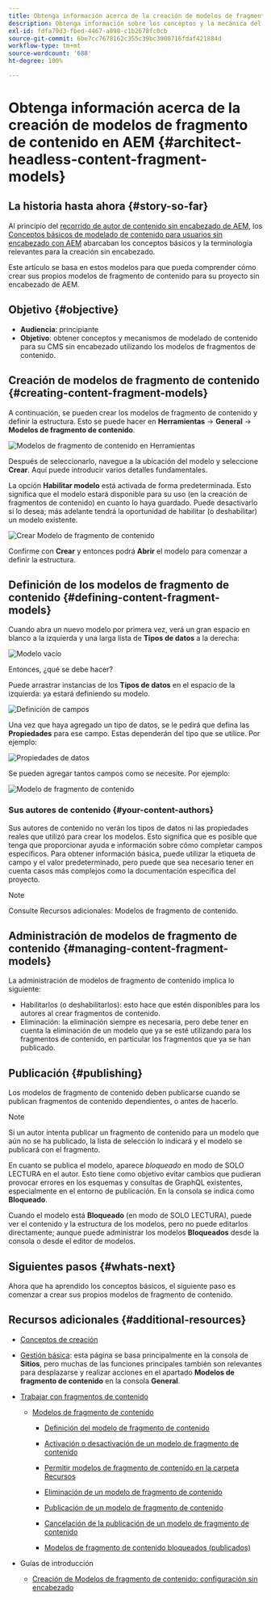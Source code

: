 ```yaml
---
title: Obtenga información acerca de la creación de modelos de fragmento de contenido en AEM
description: Obtenga información sobre los conceptos y la mecánica del contenido de modelado para su CMS sin periféricos usando modelos de fragmentos de contenido.
exl-id: fdfa79d3-fbed-4467-a898-c1b2678fc0cb
source-git-commit: 6be7cc7678162c355c39bc3000716fdaf421884d
workflow-type: tm+mt
source-wordcount: '688'
ht-degree: 100%

---
```


# Obtenga información acerca de la creación de modelos de fragmento de contenido en AEM {#architect-headless-content-fragment-models}

## La historia hasta ahora {#story-so-far}

Al principio del [recorrido de autor de contenido sin encabezado de AEM](overview.md), los [Conceptos básicos de modelado de contenido para usuarios sin encabezado con AEM](basics.md) abarcaban los conceptos básicos y la terminología relevantes para la creación sin encabezado.

Este artículo se basa en estos modelos para que pueda comprender cómo crear sus propios modelos de fragmento de contenido para su proyecto sin encabezado de AEM.

## Objetivo {#objective}

* **Audiencia**: principiante
* **Objetivo**: obtener conceptos y mecanismos de modelado de contenido para su CMS sin encabezado utilizando los modelos de fragmentos de contenido.

<!-- which persona does this? -->
<!-- and who allows the configuration on the folders? -->

<!--
## Enabling Content Fragment Models {#enabling-content-fragment-models}

At the very start you need to enable Content Fragment Models for your site, this is done in the Configuration Browser; under Tools -> General -> Configuration Browser. You can either select to configure the global entry, or create a new configuration. For example:

![Define configuration](/help/sites-cloud/administering/content-fragments/assets/cfm-conf-01.png)

>[!NOTE]
>
>See Additional Resources - Content Fragments in the Configuration Browser
-->

## Creación de modelos de fragmento de contenido {#creating-content-fragment-models}

A continuación, se pueden crear los modelos de fragmento de contenido y definir la estructura. Esto se puede hacer en **Herramientas** -> **General** -> **Modelos de fragmento de contenido**.

![Modelos de fragmento de contenido en Herramientas](assets/cfm-tools.png)

Después de seleccionarlo, navegue a la ubicación del modelo y seleccione **Crear**. Aquí puede introducir varios detalles fundamentales.

La opción **Habilitar modelo** está activada de forma predeterminada. Esto significa que el modelo estará disponible para su uso (en la creación de fragmentos de contenido) en cuanto lo haya guardado. Puede desactivarlo si lo desea; más adelante tendrá la oportunidad de habilitar (o deshabilitar) un modelo existente.

![Crear Modelo de fragmento de contenido](/help/sites-cloud/administering/content-fragments/assets/cfm-models-02.png)

Confirme con **Crear** y entonces podrá **Abrir** el modelo para comenzar a definir la estructura.

## Definición de los modelos de fragmento de contenido {#defining-content-fragment-models}

Cuando abra un nuevo modelo por primera vez, verá un gran espacio en blanco a la izquierda y una larga lista de **Tipos de datos** a la derecha:

![Modelo vacío](/help/sites-cloud/administering/content-fragments/assets/cfm-models-03.png)

Entonces, ¿qué se debe hacer?

Puede arrastrar instancias de los **Tipos de datos** en el espacio de la izquierda: ya estará definiendo su modelo.

 ![Definición de campos](/help/sites-cloud/administering/content-fragments/assets/cfm-models-04.png)

Una vez que haya agregado un tipo de datos, se le pedirá que defina las **Propiedades** para ese campo. Estas dependerán del tipo que se utilice. Por ejemplo:

![Propiedades de datos](/help/sites-cloud/administering/content-fragments/assets/cfm-models-05.png)

Se pueden agregar tantos campos como se necesite. Por ejemplo:

![Modelo de fragmento de contenido](/help/sites-cloud/administering/content-fragments/assets/cfm-models-07.png)

### Sus autores de contenido {#your-content-authors}

Sus autores de contenido no verán los tipos de datos ni las propiedades reales que utilizó para crear los modelos. Esto significa que es posible que tenga que proporcionar ayuda e información sobre cómo completar campos específicos. Para obtener información básica, puede utilizar la etiqueta de campo y el valor predeterminado, pero puede que sea necesario tener en cuenta casos más complejos como la documentación específica del proyecto.

>[!NOTE]
>
>Consulte Recursos adicionales: Modelos de fragmento de contenido.

## Administración de modelos de fragmento de contenido {#managing-content-fragment-models}

<!-- needs more details -->

La administración de modelos de fragmento de contenido implica lo siguiente:

* Habilitarlos (o deshabilitarlos): esto hace que estén disponibles para los autores al crear fragmentos de contenido.
* Eliminación: la eliminación siempre es necesaria, pero debe tener en cuenta la eliminación de un modelo que ya se esté utilizando para los fragmentos de contenido, en particular los fragmentos que ya se han publicado.

## Publicación {#publishing}

<!-- needs more details -->

Los modelos de fragmento de contenido deben publicarse cuando se publican fragmentos de contenido dependientes, o antes de hacerlo.

>[!NOTE]
>
>Si un autor intenta publicar un fragmento de contenido para un modelo que aún no se ha publicado, la lista de selección lo indicará y el modelo se publicará con el fragmento.

En cuanto se publica el modelo, aparece *bloqueado* en modo de SOLO LECTURA en el autor. Esto tiene como objetivo evitar cambios que pudieran provocar errores en los esquemas y consultas de GraphQL existentes, especialmente en el entorno de publicación. En la consola se indica como **Bloqueado**.

Cuando el modelo está **Bloqueado** (en modo de SOLO LECTURA), puede ver el contenido y la estructura de los modelos, pero no puede editarlos directamente; aunque puede administrar los modelos **Bloqueados** desde la consola o desde el editor de modelos.

## Siguientes pasos {#whats-next}

Ahora que ha aprendido los conceptos básicos, el siguiente paso es comenzar a crear sus propios modelos de fragmento de contenido.

## Recursos adicionales {#additional-resources}

* [Conceptos de creación](/help/sites-cloud/authoring/getting-started/concepts.md)

* [Gestión básica](/help/sites-cloud/authoring/getting-started/basic-handling.md): esta página se basa principalmente en la consola de **Sitios**, pero muchas de las funciones principales también son relevantes para desplazarse y realizar acciones en el apartado **Modelos de fragmento de contenido** en la consola **General**.

* [Trabajar con fragmentos de contenido](/help/sites-cloud/administering/content-fragments/content-fragments.md)

   * [Modelos de fragmento de contenido](/help/sites-cloud/administering/content-fragments/content-fragments-models.md)

      * [Definición del modelo de fragmento de contenido](/help/sites-cloud/administering/content-fragments/content-fragments-models.md#defining-your-content-fragment-model)

      * [Activación o desactivación de un modelo de fragmento de contenido](/help/sites-cloud/administering/content-fragments/content-fragments-models.md#enabling-disabling-a-content-fragment-model)

      * [Permitir modelos de fragmento de contenido en la carpeta Recursos](/help/sites-cloud/administering/content-fragments/content-fragments-models.md#allowing-content-fragment-models-assets-folder)

      * [Eliminación de un modelo de fragmento de contenido](/help/sites-cloud/administering/content-fragments/content-fragments-models.md#deleting-a-content-fragment-model)

      * [Publicación de un modelo de fragmento de contenido](/help/sites-cloud/administering/content-fragments/content-fragments-models.md#publishing-a-content-fragment-model)

      * [Cancelación de la publicación de un modelo de fragmento de contenido](/help/sites-cloud/administering/content-fragments/content-fragments-models.md#unpublishing-a-content-fragment-model)

      * [Modelos de fragmento de contenido bloqueados (publicados)](/help/sites-cloud/administering/content-fragments/content-fragments-models.md#locked-published-content-fragment-models)

* Guías de introducción

   * [Creación de Modelos de fragmento de contenido: configuración sin encabezado](/help/headless/setup/create-content-model.md)
